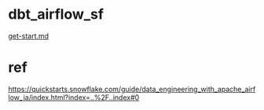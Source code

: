 # dbt_airflow_sf
[get-start.md](get-start.md)


# ref
https://quickstarts.snowflake.com/guide/data_engineering_with_apache_airflow_ja/index.html?index=..%2F..index#0

